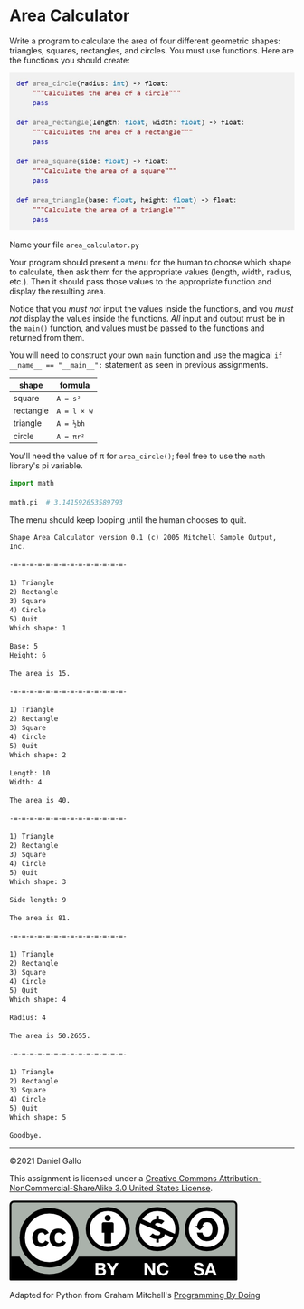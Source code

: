 # Area Calculator

Write a program to calculate the area of four different geometric
shapes: triangles, squares, rectangles, and circles. You must use
functions. Here are the functions you should create:

![Copy-paste-proof image](images/area_calc_functions.jpg)


Name your file `area_calculator.py`

Your program should present a menu for the human to choose which
shape to calculate, then ask them for the appropriate values (length,
width, radius, etc.). Then it should pass those values to the
appropriate function and display the resulting area.

Notice that you *must not* input the values inside
the functions, and you *must not* display the values inside
the functions. *All* input and output must be in the 
`main()` function, and values must be passed to the functions
and returned from them.

You will need to construct your own `main` function and use the magical `if __name__ == "__main__":` statement as seen in previous assignments.



| shape | formula |
| - | - |
| square | `A = s²` |
| rectangle | `A = l × w` |
| triangle | `A = ½bh` | 
| circle | `A = πr²` |



You'll need the value of π for `area_circle()`; feel
free to use the `math` library's pi variable.

```python
import math

math.pi  # 3.141592653589793
```


The menu should keep looping until the human chooses to quit.

```
Shape Area Calculator version 0.1 (c) 2005 Mitchell Sample Output, Inc.

-=-=-=-=-=-=-=-=-=-=-=-=-=-=-

1) Triangle
2) Rectangle
3) Square
4) Circle
5) Quit
Which shape: 1

Base: 5
Height: 6

The area is 15.

-=-=-=-=-=-=-=-=-=-=-=-=-=-=-

1) Triangle
2) Rectangle
3) Square
4) Circle
5) Quit
Which shape: 2

Length: 10
Width: 4

The area is 40.

-=-=-=-=-=-=-=-=-=-=-=-=-=-=-

1) Triangle
2) Rectangle
3) Square
4) Circle
5) Quit
Which shape: 3

Side length: 9

The area is 81.

-=-=-=-=-=-=-=-=-=-=-=-=-=-=-

1) Triangle
2) Rectangle
3) Square
4) Circle
5) Quit
Which shape: 4

Radius: 4

The area is 50.2655.

-=-=-=-=-=-=-=-=-=-=-=-=-=-=-

1) Triangle
2) Rectangle
3) Square
4) Circle
5) Quit
Which shape: 5

Goodbye.

```

---


©2021 Daniel Gallo


This assignment is licensed under a
[Creative Commons Attribution-NonCommercial-ShareAlike 3.0 United States License](https://creativecommons.org/licenses/by-nc-sa/3.0/us/deed.en_US).  

![Creative Commons License](images/by-nc-sa.png)





Adapted for Python from Graham Mitchell's [Programming By Doing](https://programmingbydoing.com/)